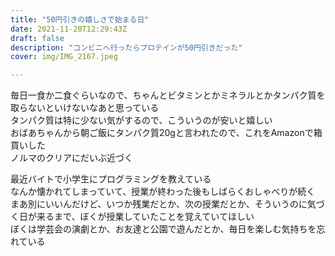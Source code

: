 ```yaml
---
title: "50円引きの嬉しさで始まる日"
date: 2021-11-20T12:29:43Z
draft: false
description: "コンビニへ行ったらプロテインが50円引きだった"
cover: img/IMG_2167.jpeg

---
```


毎日一食か二食ぐらいなので、ちゃんとビタミンとかミネラルとかタンパク質を取らないといけないなあと思っている  
タンパク質は特に少ない気がするので、こういうのが安いと嬉しい  
おばあちゃんから朝ご飯にタンパク質20gと言われたので、これをAmazonで箱買いした  
ノルマのクリアにだいぶ近づく  

最近バイトで小学生にプログラミングを教えている  
なんか懐かれてしまっていて、授業が終わった後もしばらくおしゃべりが続く  
まあ別にいいんだけど、いつか残業だとか、次の授業だとか、そういうのに気づく日が来るまで、ぼくが授業していたことを覚えていてほしい  
ぼくは学芸会の演劇とか、お友達と公園で遊んだとか、毎日を楽しむ気持ちを忘れている  
